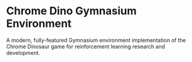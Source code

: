 # Chrome Dino Gymnasium Environment

A modern, fully-featured Gymnasium environment implementation of the Chrome Dinosaur game for reinforcement learning research and development.